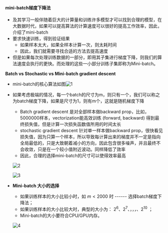 #### **mini-batch梯度下降法**

- 及其学习一般伴随着巨大的计算量和训练许多模型才可以找到合理的模型，在大数据时代，如果可以提高算法的计算速度可以很好的提高工作效率，因此，介绍了mini-batch
- 要求快速训练，得到验证结果
  - 如果样本太大，如果全样本计算一次，则太耗时间
  - 因此，我们就需要寻找合适的方法去提高速度
- 但是如果每次处理训练数据的一部分，即用其子集进行梯度下降，则我们的算法速度会执行的更快。而处理的这些一小部分训练子集即称为Mini-batch。

**Batch vs Stochastic vs Mini-batch gradient descent** 

- mini-batch的核心算法如图![1](https://github.com/yinjw1995/neural_network/tree/master/note_pictures\1.jpg)

- 如果考虑极端的情况，每一个batch的尺寸为m，则只有一个，我们可以称之为batch梯度下降，如果是尺寸为1，则有m个，这就是随机梯度下降

  - Batch gradient descent 是对全部样本做backward prop，比如，5000000样本，vectorization能高效训练 (forward, backward) 得到最终损失值，但是计算一次损失函数值所用的时间太长
  - stochastic gradient descent 针对单一样本做backward prop，很快看见损失值，因为只算一个样本，所以导致每计算出来的梯度并不一定是指向全局最低的，只是大致朝着减小的方向，因此包含很多噪声，并且最终不会收敛，只是在一个较小值附近波动。同样降低了效率
  - 因此，合理的选择mini-batch的尺寸可以使得效率最高

  ![2](https://github.com/yinjw1995/neural_network/tree/master/note_pictures\2.png)

  ![3](https://github.com/yinjw1995/neural_network/tree/master/note_pictures\3.png)

- **Mini-batch 大小的选择**

  - 如果训练样本的大小比较小时，如 $m<2000$ 时 ------ 选择batch梯度下降法；
  - 如果训练样本的大小比较大时，典型的大小为： $2^6、2^7、，，，、2^{10}$ ；
  - Mini-batch的大小要符合CPU/GPU内存。

  ![4](https://github.com/yinjw1995/neural_network/tree/master/note_pictures\4.png)

  ​
